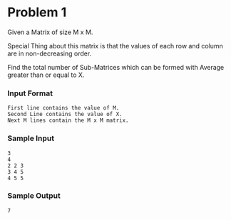 # Problem 1
Given a Matrix of size M x M.

Special Thing about this matrix is that the values of each row and column are in non-decreasing order.

Find the total number of Sub-Matrices which can be formed with Average greater than or equal to X.

### Input Format
```
First line contains the value of M.
Second Line contains the value of X.
Next M lines contain the M x M matrix.
```

### Sample Input
```
3
4
2 2 3
3 4 5
4 5 5
```

### Sample Output
```
7
```
